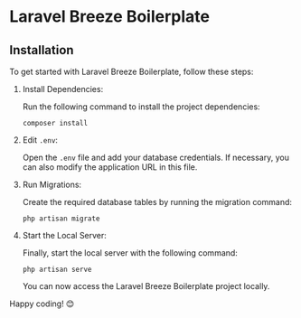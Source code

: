 # Laravel Breeze Boilerplate

## Installation

To get started with Laravel Breeze Boilerplate, follow these steps:

1. Install Dependencies:

    Run the following command to install the project dependencies:

    ```
    composer install
    ```

2. Edit `.env`:

    Open the `.env` file and add your database credentials. If necessary, you can also modify the application URL in this file.

3. Run Migrations:

    Create the required database tables by running the migration command:

    ```
    php artisan migrate
    ```

4. Start the Local Server:

    Finally, start the local server with the following command:

    ```
    php artisan serve
    ```

    You can now access the Laravel Breeze Boilerplate project locally.

Happy coding! 😊
